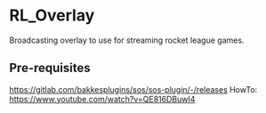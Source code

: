 # RL_Overlay
 Broadcasting overlay to use for streaming rocket league games.

## Pre-requisites
https://gitlab.com/bakkesplugins/sos/sos-plugin/-/releases HowTo: 
https://www.youtube.com/watch?v=QE816DBuwI4
